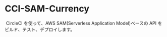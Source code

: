 # CCI-SAM-Currency

[![<mfunaki>](https://circleci.com/gh/mfunaki/CCI-SAM-Currency.svg?style=svg)](https://app.circleci.com/pipelines/gh/mfunaki/CCI-SAM-Currency)
CircleCI を使って、AWS SAM(Serverless Application Model)ベースの API をビルド、テスト、デプロイします。
